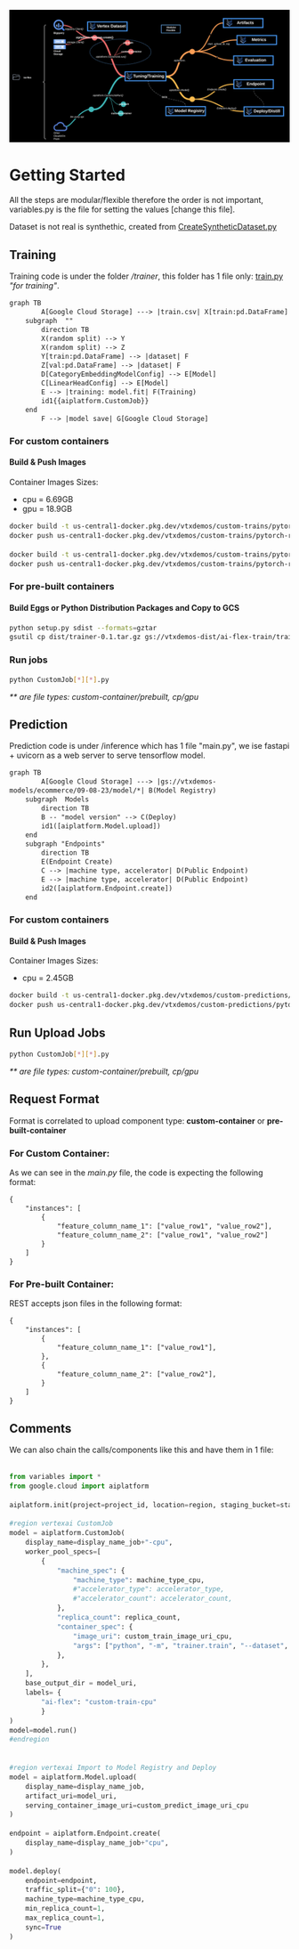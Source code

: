 ![](../../images/ai-flex-customjob.png)

# Getting Started
All the steps are modular/flexible therefore the order is not important, variables.py is the file for setting the values [change this file].

Dataset is not real is synthethic, created from [CreateSyntheticDataset.py](https://github.com/jchavezar/vertex-ai-samples/blob/main/ai-flex/pytorch/tabular/CreateSyntheticDataset.py)

## Training

Training code is under the folder */trainer*, this folder has 1 file only: [train.py](https://github.com/jchavezar/vertex-ai-samples/blob/main/ai-flex/pytorch/tabular/trainer/train.py) *"for training"*.

```mermaid
graph TB
        A[Google Cloud Storage] ---> |train.csv| X[train:pd.DataFrame]
    subgraph  ""
        direction TB
        X(random split) --> Y
        X(random split) --> Z
        Y[train:pd.DataFrame] --> |dataset| F
        Z[val:pd.DataFrame] --> |dataset| F
        D[CategoryEmbeddingModelConfig] --> E[Model]
        C[LinearHeadConfig] --> E[Model]
        E --> |training: model.fit| F(Training)
        id1{{aiplatform.CustomJob}}
    end
        F --> |model save| G[Google Cloud Storage]
```

### For custom containers
#### Build & Push Images

Container Images Sizes:
- cpu = 6.69GB
- gpu = 18.9GB

```sh
docker build -t us-central1-docker.pkg.dev/vtxdemos/custom-trains/pytorch-random_cpu:1.0 -f Dockerfile_train_[cpu] .
docker push us-central1-docker.pkg.dev/vtxdemos/custom-trains/pytorch-random_cpu:1.0

docker build -t us-central1-docker.pkg.dev/vtxdemos/custom-trains/pytorch-random_gpu:1.0 -f Dockerfile_train_[gpu] .
docker push us-central1-docker.pkg.dev/vtxdemos/custom-trains/pytorch-random_gpu:1.0
```

### For pre-built containers
#### Build Eggs or Python Distribution Packages and Copy to GCS
```sh
python setup.py sdist --formats=gztar
gsutil cp dist/trainer-0.1.tar.gz gs://vtxdemos-dist/ai-flex-train/trainer-pytorch.tar.gz
```
### Run jobs

```sh
python CustomJob[*][*].py
```
*\*\* are file types: custom-container/prebuilt, cp/gpu*

## Prediction

Prediction code is under /inference which has 1 file "main.py", we ise fastapi + uvicorn as a web server to serve tensorflow model.

```mermaid
graph TB
        A[Google Cloud Storage] ---> |gs://vtxdemos-models/ecommerce/09-08-23/model/*| B(Model Registry)
    subgraph  Models
        direction TB
        B -- "model version" --> C(Deploy)
        id1([aiplatform.Model.upload])
    end
    subgraph "Endpoints"
        direction TB
        E(Endpoint Create)
        C --> |machine type, accelerator| D(Public Endpoint)
        E --> |machine type, accelerator| D(Public Endpoint)
        id2([aiplatform.Endpoint.create])
    end
```

### For custom containers
#### Build & Push Images

Container Images Sizes:
- cpu = 2.45GB

```sh
docker build -t us-central1-docker.pkg.dev/vtxdemos/custom-predictions/pytorch-random_cpu:1.0 -f Dockerfile_prediction_[cpu] .
docker push us-central1-docker.pkg.dev/vtxdemos/custom-predictions/pytorch-random_cpu:1.0
```

## Run Upload Jobs
```sh
python CustomJob[*][*].py
```
*\*\* are file types: custom-container/prebuilt, cp/gpu*

## Request Format

Format is correlated to upload component type: **custom-container** or **pre-built-container**

### For Custom Container:

As we can see in the *main.py* file, the code is expecting the following format:

```
{
    "instances": [
        {
            "feature_column_name_1": ["value_row1", "value_row2"],
            "feature_column_name_2": ["value_row1", "value_row2"]
        }
    ]
}
```

### For Pre-built Container:

REST accepts json files in the following format:

```
{
    "instances": [
        {
            "feature_column_name_1": ["value_row1"],
        },
        {
            "feature_column_name_2": ["value_row2"],
        }
    ]
}
```

## Comments

We can also chain the calls/components like this and have them in 1 file:

```python

from variables import *
from google.cloud import aiplatform

aiplatform.init(project=project_id, location=region, staging_bucket=staging_bucket)

#region vertexai CustomJob
model = aiplatform.CustomJob(
    display_name=display_name_job+"-cpu",
    worker_pool_specs=[
        {
            "machine_spec": {
                "machine_type": machine_type_cpu,
                #"accelerator_type": accelerator_type,
                #"accelerator_count": accelerator_count,
            },
            "replica_count": replica_count,
            "container_spec": {
                "image_uri": custom_train_image_uri_cpu,
                "args": ["python", "-m", "trainer.train", "--dataset", dataset_uri]
            },
        },
    ],
    base_output_dir = model_uri,
    labels= {
        "ai-flex": "custom-train-cpu"
        }
)
model=model.run()
#endregion


#region vertexai Import to Model Registry and Deploy
model = aiplatform.Model.upload(
    display_name=display_name_job, 
    artifact_uri=model_uri, 
    serving_container_image_uri=custom_predict_image_uri_cpu
)

endpoint = aiplatform.Endpoint.create(
    display_name=display_name_job+"cpu", 
)

model.deploy(
    endpoint=endpoint, 
    traffic_split={"0": 100},
    machine_type=machine_type_cpu, 
    min_replica_count=1, 
    max_replica_count=1, 
    sync=True
)
```